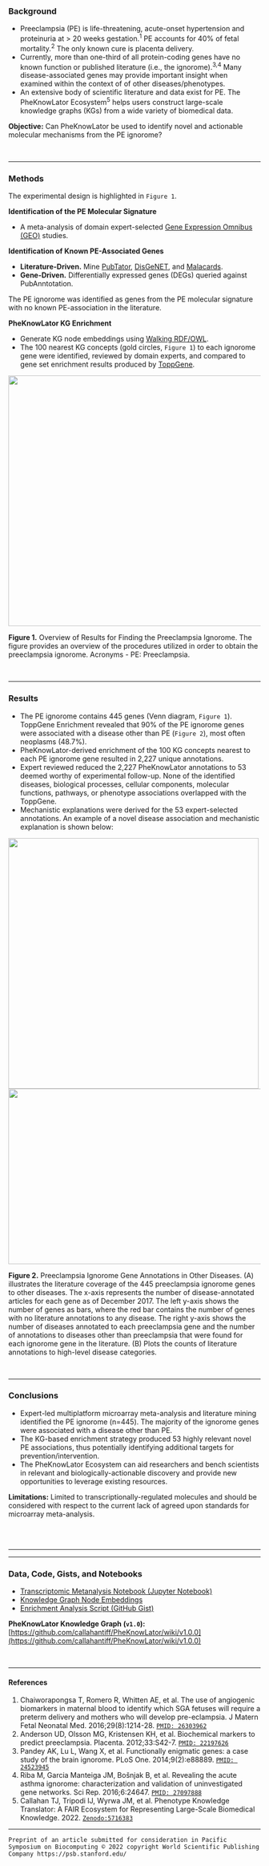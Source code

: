 <!-- # Mechanistic Enrichment of the Preeclampsia Ignorome -->

### Background
- Preeclampsia (PE) is life-threatening, acute-onset hypertension and proteinuria at > 20 weeks gestation.<sup>1</sup> PE accounts for 40% of fetal mortality.<sup>2</sup> The only known cure is placenta delivery.  
- Currently, more than one-third of all protein-coding genes have no known function or published literature (i.e., the ignorome).<sup>3,4</sup> Many disease-associated genes may provide important insight when examined within the context of of other diseases/phenotypes.  
- An extensive body of scientific literature and data exist for PE. The PheKnowLator Ecosystem<sup>5</sup> helps users construct large-scale knowledge graphs (KGs) from a wide variety of biomedical data.

**Objective:** Can PheKnowLator be used to identify novel and actionable molecular mechanisms from the PE ignorome?

<br>  

___

### Methods  
The experimental design is highlighted in `Figure 1`.

**Identification of the PE Molecular Signature**
- A meta-analysis of domain expert-selected [Gene Expression Omnibus (GEO)](https://www.ncbi.nlm.nih.gov/geo/) studies. 

**Identification of Known PE-Associated Genes**  
- **Literature-Driven.** Mine [PubTator](https://www.ncbi.nlm.nih.gov/research/pubtator/), [DisGeNET](https://www.disgenet.org/), and [Malacards](https://www.malacards.org/).  
- **Gene-Driven.** Differentially expressed genes (DEGs) queried against PubAnntotation.

The PE ignorome was identified as genes from the PE molecular signature with no known PE-association in the literature. 

**PheKnowLator KG Enrichment**
- Generate KG node embeddings using [Walking RDF/OWL](https://github.com/bio-ontology-research-group/walking-rdf-and-owl).  
- The 100 nearest KG concepts (gold circles, `Figure 1`) to each ignorome gene were identified, reviewed by domain experts, and compared to gene set enrichment results produced by [ToppGene](https://toppgene.cchmc.org/help/publications.jsp).

<img src="https://user-images.githubusercontent.com/8030363/177888222-0c5c5113-08d8-4603-86f9-49c8a29c61e2.png" width="800" height="500"/>

**Figure 1.** Overview of Results for Finding the Preeclampsia Ignorome. The figure provides an overview of the procedures utilized in order to obtain the preeclampsia ignorome. Acronyms - PE: Preeclampsia.

<br>

___

### Results  
- The PE ignorome contains 445 genes (Venn diagram, `Figure 1`). ToppGene Enrichment revealed that 90% of the PE ignorome genes were associated with a disease other than PE (`Figure 2`), most often neoplasms (48.7%).  
- PheKnowLator-derived enrichment of the 100 KG concepts nearest to each PE ignorome gene resulted in 2,227 unique annotations.  
- Expert reviewed reduced the 2,227 PheKnowLator annotations to 53 deemed worthy of experimental follow-up. None of the identified diseases, biological processes, cellular components, molecular functions, pathways, or phenotype associations overlapped with the ToppGene.  
- Mechanistic explanations were derived for the 53 expert-selected annotations. An example of a novel disease association and mechanistic explanation is shown below:  
<img width="500" src="https://user-images.githubusercontent.com/8030363/177889687-c32c8e88-e12d-4453-abe3-ebc1214b2fbd.png">

<img src="https://user-images.githubusercontent.com/8030363/177890243-50a40fe7-93a9-49f2-b7c2-a1ef57eaa32e.png" width="1200" height="350"/>

**Figure 2.** Preeclampsia Ignorome Gene Annotations in Other Diseases. (A) illustrates the literature coverage of the 445 preeclampsia ignorome genes to other diseases. The x-axis represents the number of disease-annotated articles for each gene as of December 2017. The left y-axis shows the number of genes as bars, where the red bar contains the number of genes with no literature annotations to any disease. The right y-axis shows the number of diseases annotated to each preeclampsia gene and the number of annotations to diseases other than preeclampsia that were found for each ignorome gene in the literature. (B) Plots the counts of literature annotations to high-level disease categories.

<br>

___

### Conclusions
- Expert-led multiplatform microarray meta-analysis and literature mining identified the PE ignorome (n=445). The majority of the ignorome genes were associated with a disease other than PE.  
- The KG-based enrichment strategy produced 53 highly relevant novel PE associations, thus potentially identifying additional targets for prevention/intervention.  
- The PheKnowLator Ecosystem can aid researchers and bench scientists in relevant and biologically-actionable discovery and provide new opportunities to leverage existing resources.

**Limitations:** Limited to transcriptionally-regulated molecules and should be considered with respect to the current lack of agreed upon standards for microarray meta-analysis.

<br><br>

____
____

### Data, Code, Gists, and Notebooks
- [Transcriptomic Metanalysis Notebook (Jupyter Notebook)](https://github.com/callahantiff/ignorenet/blob/master/notebooks/Biohackathon_GEO_Full_pipeline.nb.html)   
- [Knowledge Graph Node Embeddings](https://zenodo.org/record/3830982/files/embeddings.zip)  
- [Enrichment Analysis Script (GitHub Gist)](https://gist.github.com/callahantiff/86d174f27838b5a6d243859fdd3b8e1b)  

**PheKnowLator Knowledge Graph (`v1.0`):** [https://github.com/callahantiff/PheKnowLator/wiki/v1.0.0](https://github.com/callahantiff/PheKnowLator/wiki/v1.0.0)  


<br>

___

#### References
1. Chaiworapongsa T, Romero R, Whitten AE, et al. The use of angiogenic biomarkers in maternal blood to identify which SGA fetuses will require a preterm delivery and mothers who will develop pre-eclampsia. J Matern Fetal Neonatal Med. 2016;29(8):1214-28. [`PMID: 26303962`](https://pubmed.ncbi.nlm.nih.gov/26303962/)  
2. Anderson UD, Olsson MG, Kristensen KH, et al. Biochemical markers to predict preeclampsia. Placenta. 2012;33:S42-7. [`PMID: 22197626`](https://pubmed.ncbi.nlm.nih.gov/22197626/)   
3. Pandey AK, Lu L, Wang X, et al. Functionally enigmatic genes: a case study of the brain ignorome. PLoS One. 2014;9(2):e88889. [`PMID: 24523945`](https://pubmed.ncbi.nlm.nih.gov/24523945/)   
4. Riba M, Garcia Manteiga JM, Bošnjak B, et al. Revealing the acute asthma ignorome: characterization and validation of uninvestigated gene networks. Sci Rep. 2016;6:24647. [`PMID: 27097888`](https://pubmed.ncbi.nlm.nih.gov/27097888/) 
5. Callahan TJ, Tripodi IJ, Wyrwa JM, et al. Phenotype Knowledge Translator: A FAIR Ecosystem for Representing Large-Scale Biomedical Knowledge. 2022. [`Zenodo:5716383`](https://doi.org/10.5281/zenodo.5716383) 


____

```
Preprint of an article submitted for consideration in Pacific Symposium on Biocomputing © 2022 copyright World Scientific Publishing Company https://psb.stanford.edu/

```
